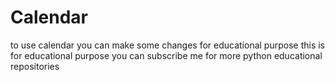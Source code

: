 # Calendar
to use calendar
you can make some changes for educational purpose this is for educational purpose
you can subscribe me for more python educational repositories
